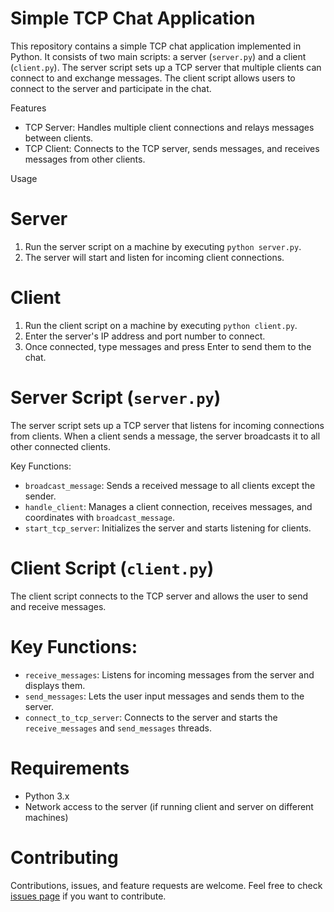 # Simple TCP Chat Application

This repository contains a simple TCP chat application implemented in Python. It consists of two main scripts: a server (`server.py`) and a client (`client.py`). The server script sets up a TCP server that multiple clients can connect to and exchange messages. The client script allows users to connect to the server and participate in the chat.

 Features

- TCP Server: Handles multiple client connections and relays messages between clients.
- TCP Client: Connects to the TCP server, sends messages, and receives messages from other clients.

 Usage

# Server

1. Run the server script on a machine by executing `python server.py`.
2. The server will start and listen for incoming client connections.

# Client

1. Run the client script on a machine by executing `python client.py`.
2. Enter the server's IP address and port number to connect.
3. Once connected, type messages and press Enter to send them to the chat.

# Server Script (`server.py`)

The server script sets up a TCP server that listens for incoming connections from clients. When a client sends a message, the server broadcasts it to all other connected clients.

Key Functions:
- `broadcast_message`: Sends a received message to all clients except the sender.
- `handle_client`: Manages a client connection, receives messages, and coordinates with `broadcast_message`.
- `start_tcp_server`: Initializes the server and starts listening for clients.

# Client Script (`client.py`)

The client script connects to the TCP server and allows the user to send and receive messages.

# Key Functions:
- `receive_messages`: Listens for incoming messages from the server and displays them.
- `send_messages`: Lets the user input messages and sends them to the server.
- `connect_to_tcp_server`: Connects to the server and starts the `receive_messages` and `send_messages` threads.

# Requirements

- Python 3.x
- Network access to the server (if running client and server on different machines)

# Contributing

Contributions, issues, and feature requests are welcome. Feel free to check [issues page](#) if you want to contribute.
